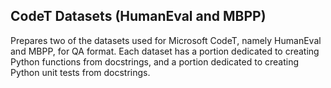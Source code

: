 ## CodeT Datasets (HumanEval and MBPP)

Prepares two of the datasets used for Microsoft CodeT, namely HumanEval and
MBPP, for QA format. Each dataset has a portion dedicated to creating Python
functions from docstrings, and a portion dedicated to creating Python unit tests
from docstrings.

